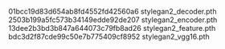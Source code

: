 01bcc19d83d654ab8fd4552fd42560a6  stylegan2_decoder.pth
2503b199a5fc573b34149edde92de207  stylegan2_encoder.pth
13dee2b3bd3b847a644073c79fb8ad26  stylegan2_feature.pth
bdc3d2f87cde99c50e7b775409cf8952  stylegan2_vgg16.pth

